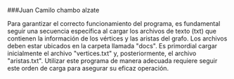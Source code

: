 ﻿###Juan Camilo chambo alzate

Para garantizar el correcto funcionamiento del programa, es fundamental seguir una secuencia específica al cargar los archivos de texto (txt) que contienen la información de los vértices y las aristas del grafo. Los archivos deben estar ubicados en la carpeta llamada "docs". Es primordial cargar inicialmente el archivo "vertices.txt" y, posteriormente, el archivo "aristas.txt". Utilizar este programa de manera adecuada requiere seguir este orden de carga para asegurar su eficaz operación.
